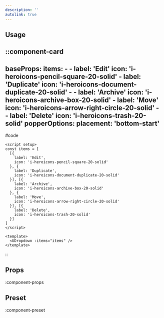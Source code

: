 ```yaml
---
description: ''
autolink: true
---
```


## Usage

::component-card
---
baseProps:
  items:
    - - label: 'Edit'
        icon: 'i-heroicons-pencil-square-20-solid'
      - label: 'Duplicate'
        icon: 'i-heroicons-document-duplicate-20-solid'
    - - label: 'Archive'
        icon: 'i-heroicons-archive-box-20-solid'
      - label: 'Move'
        icon: 'i-heroicons-arrow-right-circle-20-solid'
    - - label: 'Delete'
        icon: 'i-heroicons-trash-20-solid'
  popperOptions:
    placement: 'bottom-start'
---

#code
```vue
<script setup>
const items = [
  [{
    label: 'Edit',
    icon: 'i-heroicons-pencil-square-20-solid'
  }, {
    label: 'Duplicate',
    icon: 'i-heroicons-document-duplicate-20-solid'
  }], [{
    label: 'Archive',
    icon: 'i-heroicons-archive-box-20-solid'
  }, {
    label: 'Move',
    icon: 'i-heroicons-arrow-right-circle-20-solid'
  }], [{
    label: 'Delete',
    icon: 'i-heroicons-trash-20-solid'
  }]
]
</script>

<template>
  <UDropdown :items="items" />
</template>
```
::

## Props

:component-props

## Preset

:component-preset

